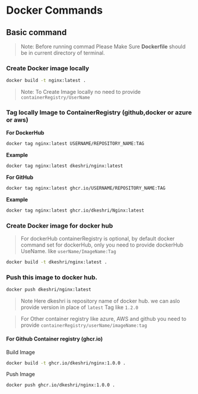 # Docker Commands

## Basic command
> Note: Before running commad Please Make Sure **Dockerfile** should be in current directory of terminal.

### Create Docker image locally

```bash
docker build -t nginx:latest .
```
> Note: To Create Image locally no need to provide `containerRegistry/UserName`

### Tag locally Image to ContainerRegistry (github,docker or azure or aws)

**For DockerHub**
```bash
docker tag nginx:latest USERNAME/REPOSITORY_NAME:TAG
```
**Example**
```bash
docker tag nginx:latest dkeshri/nginx:latest
```
**For GitHub**
```bash
docker tag nginx:latest ghcr.io/USERNAME/REPOSITORY_NAME:TAG
```
**Example**
```bash
docker tag nginx:latest ghcr.io/dkeshri/Nginx:latest
```

### Create Docker image for docker hub

> For dockerHub containerRegistry is optional, by default docker command set for dockerHub, only you need to provide dockerHub UseName. like `userName/ImageName:Tag` 

```bash
docker build -t dkeshri/nginx:latest .
```
### Push this image to docker hub.
```bash
docker push dkeshri/nginx:latest
```
> Note Here dkeshri is repository name of docker hub. we can aslo provide version in place of `latest` Tag like `1.2.0`

> For Other container registry like azure, AWS and github you need to provide `containerRegistry/userName/imageName:tag`

#### For Github Container registry (ghcr.io)

Build Image 
```bash
docker build -t ghcr.io/dkeshri/nginx:1.0.0 .
```
Push Image
```bash
docker push ghcr.io/dkeshri/nginx:1.0.0 .
```

